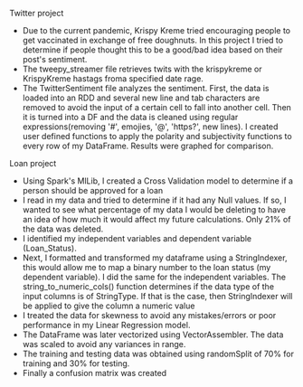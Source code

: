Twitter project
* Due to the current pandemic, Krispy Kreme tried encouraging people to get vaccinated in exchange of free doughnuts. In this project I tried to determine if people thought this to be a good/bad idea based on their post's sentiment. 
* The tweepy_streamer file  retrieves twits with the krispykreme or KrispyKreme hastags froma specified date rage. 
* The TwitterSentiment file analyzes the sentiment. First, the data is loaded into an RDD and several new line and tab characters are removed to avoid the input of a certain cell to fall into another cell. Then it is turned into a DF and the data is cleaned using regular expressions(removing '#', emojies, '@', 'https?', new lines). I created user defined functions to apply the polarity and subjectivity functions to every row of my DataFrame. Results were graphed for comparison.

Loan project
* Using Spark's MlLib, I created a Cross Validation model to determine if a person should be approved for a loan
* I read in my data and tried to determine if it had any Null values. If so, I wanted to see what percentage of my data I would be deleting to have an idea of how much it would affect my future calculations. Only 21% of the data was deleted. 
* I identified my independent variables and dependent variable (Loan_Status). 
* Next, I formatted and transformed my dataframe using a StringIndexer, this would allow me to map a binary number to the loan status (my dependent variable). I did the same for the independent variables. The string_to_numeric_cols() function determines if the data type of the input columns is of StringType. If that is the case, then StringIndexer will be applied to give the column a numeric value
* I treated the data for skewness to avoid any mistakes/errors or poor performance in my Linear Regression model. 
* The DataFrame was later vectorized using VectorAssembler. The data was scaled to avoid any variances in range.
* The training and testing data was obtained using randomSplit of 70% for training and 30% for testing.
* Finally a confusion matrix was created
